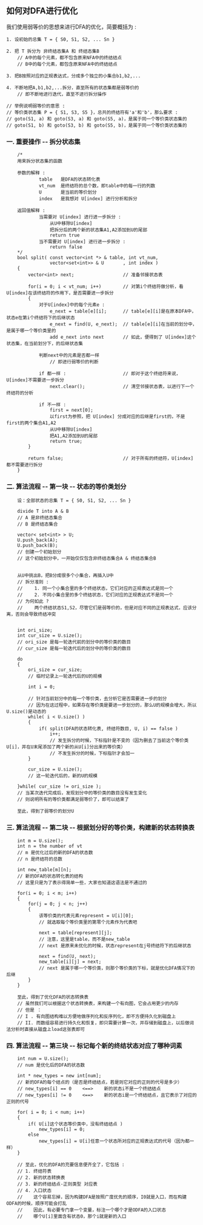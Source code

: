## 如何对DFA进行优化 ##


我们使用弱等价的思想来进行DFA的优化，简要概括为 :  

    1. 设初始的总集 T = { S0, S1, S2, ... Sn }  
    
    2. 把 T 拆分为 非终结态集A 和 终结态集B  
        // A中的每个元素，都不包含原来NFA中的终结结点  
        // B中的每个元素，都包含原来NFA中的终结结点  
    
    3. 把B按照对应的正规表达式，分成多个独立的小集合b1,b2,...  
    
    4. 不断地把A,b1,b2,...拆分，直至所有的状态集都是弱等价的  
        // 即不断地进行迭代，直至不进行拆分操作  
    
    // 举例说明弱等价的意思 :  
    // 等价类状态集 P = { S1, S3, S5 }，总共的终结符有'a'和'b'，那么要求 :  
    // goto(S1, a) 和 goto(S3, a) 和 goto(S5, a)，是属于同一个等价类状态集的  
    // goto(S1, b) 和 goto(S3, b) 和 goto(S5, b)，是属于同一个等价类状态集的  



### 一. 重要操作 -- 拆分状态集 ###

        /*  
        用来拆分状态集的函数  
        
        参数的解释 :  
                table   是DFA的状态转化表  
                vt_num  是终结符的总个数，即table中的每一行的列数  
                U       是当前的等价划分  
                index   是我想对 U[index] 进行分析和拆分  
        
        返回值解释 :  
                当需要对 U[index] 进行进一步拆分 :  
                    从U中移除U[index]  
                    把拆分后的两个新的状态集A1,A2添加到U的尾部  
                    return true  
                当不需要对 U[index] 进行进一步拆分 :  
                    return false  
        */  
        bool split( const vector<int *> & table, int vt_num,  
                    vector<set<int>> & U       , int index )  
        {  
            vector<int> next;                  // 准备邻接状态表  
            
            for(i = 0; i < vt_num; i++)        // 对第i个终结符做分析，看U[index]在该终结符的作用下，是否需要进一步拆分  
            {  
                对于U[index]中的每个元素e :  
                    e_next = table[e][i];      // table[e][i]是在原本DFA中，状态e在第i个终结符下的后继状态  
                    e_next = find(U, e_next);  // table[e][i]在当前的划分中，是属于哪一个等价类里的  
                    add e_next into next       // 如此，便得到了 U[index]这个状态集，在当前划分下，的后继状态集  
                
                判断next中的元素是否都一样  
                    // 即进行弱等价的判断  
                
                if 都一样 :                     // 即对于这个终结符来说，U[index]不需要进一步拆分  
                    next.clear();              // 清空邻接状态表，以进行下一个终结符的分析  
                
                if 不一样 :  
                    first = next[0];  
                    以first为参照，把 U[index] 分成对应的后继是first的，不是first的两个集合A1,A2  
                    从U中移除U[index]  
                    把A1,A2添加到U的尾部  
                    return true;  
            }  
            
            return false;                      // 对于所有的终结符，U[index]都不需要进行拆分  
        }  



### 二. 算法流程 -- 第一块 -- 状态的等价类划分 ###

        设：全部状态的总集 T = { S0, S1, S2, ... Sn }  
        
        divide T into A & B  
        // A 是非终结态集合  
        // B 是终结态集合  
        
        vector< set<int> > U;  
        U.push_back(A);  
        U.push_back(B);  
        // 创建一个初始划分  
        // 这个初始划分中，一开始仅仅包含非终结态集合A & 终结态集合B  
        
        
        从U中挑出B，把B分成很多个小集合，再插入U中  
        // 拆分准则 :  
        // 　　1. 同一个小集合里的多个终结状态，它们对应的正规表达式是同一个  
        // 　　2. 不同小集合里的多个终结状态，它们对应的正规表达式不是同一个  
        // 为何如此 ?  
        // 　　两个终结状态S1,S2，尽管它们是弱等价的，但是对应不同的正规表达式，应该分离，否则会导致终结冲突  
        
        
        int ori_size;  
        int cur_size = U.size();  
        // ori_size 是每一轮迭代前的划分中的等价类的数目  
        // cur_size 是每一轮迭代后的划分中的等价类的数目  
        
        do  
        {  
            ori_size = cur_size;  
            // 临时记录上一轮迭代后的U的规模  
        
            int i = 0;  
            
            // 针对当前划分中的每一个等价类，去分析它是否需要进一步的划分  
            // 因为在这过程中，如果存在等价类是要进一步划分的，那么U的规模会增大，所以U.size()是动态的  
            while( i < U.size() )  
            {  
                if( split(DFA的状态转化表, 终结符数目, U, i) == false )  
                    i++;  
                    // 发生拆分的时候，下标指针是不变的（因为删去了当前这个等价类U[i]，并在U末尾添加了两个新的从U[i]分出来的等价类）  
                    // 不发生拆分的时候，下标指针才会加一  
            }  
            
            cur_size = U.size();  
            // 这一轮迭代后的，新的U的规模  
            
        }while( cur_size != ori_size );  
        // 当某次迭代完成后，发现划分中的等价类的数目没有发生变化  
        // 则说明所有的等价类都满足弱等价了，即可以结束了  
        
        至此，得到了弱等价的划分U  



### 三. 算法流程 -- 第二块 -- 根据划分好的等价类，构建新的状态转换表 ###

        int m = U.size();  
        int n = the number of vt  
        // m 是优化过后的新的DFA的状态数  
        // n 是终结符的总数  
        
        int new_table[m][n];  
        // 新的DFA的状态转化表的结构  
        // 这里只是为了表示得简单一些，大家也知道这语法是不通过的  
        
        for(i = 0; i < m; i++)  
        {  
            for(j = 0; j < n; j++)  
            {  
                该等价类的代表元素represent = U[i][0];  
                // 就选取每个等价类里的第零个元素作为代表吧  
                
                next = table[represent][j];  
                // 注意，这里是table，而不是new_table  
                // next 是原来未优化的时候，状态represent在j号终结符下的后继状态  
                
                next = find(U, next);  
                new_table[i][j] = next;  
                // next 是属于哪一个等价类，则那个等价类的下标，就是优化DFA情况下的后继  
            }  
        }  
        
        至此，得到了优化DFA的状态转换表  
        // 虽然我们可以根据这个状态转换表，来构建一个有向图，它会占用更少的内存  
        // 但是 ：  
        // I . 有向图结构难以方便地做序列化和反序列化，即不方便持久化到磁盘上  
        // II. 而数组容易进行持久化和恢复，即只需要计算一次，并存储到磁盘上，以后做词法分析时直接从磁盘上load这张表即可  



### 四. 算法流程 -- 第三块 -- 标记每个新的终结状态对应了哪种词素 ###

        int num = U.size();  
        // num 是优化后的DFA的状态数  
        
        int * new_types = new int[num];  
        // 新的DFA的每个结点的（是否是终结结点，若是则它对应的正则的代号是多少）  
        // new_types[i] == 0    <==>    新的状态i不是一个终结结点  
        // new_types[i] != 0    <==>    新的状态i是一个终结结点，且它表示了对应的正则的代号  
        
        for( i = 0; i < num; i++)  
        {  
            if( U[i]这个状态等价类中，没有终结结点 )  
                new_types[i] = 0;  
            else  
                new_types[i] = U[i]任意一个状态所对应的正规表达式的代号（因为都一样）  
        }  
        
        // 至此，优化的DFA的充要信息便齐全了，它包括 :  
        // 1. 终结符表  
        // 2. 新的状态转换表  
        // 3. 新的终结结点-正则类型 对应表  
        // 4. 入口状态  
        //    这个容易忘掉，因为构建DFA是按照广度优先的顺序，I0就是入口，而在构建ODFA的时候，顺序可能会打乱  
        //    因此，有必要专门拿一个变量，标注一个哪个才是ODFA的入口状态  
        //    哪个U[i]里面含有状态0，那个i就是新的入口  
